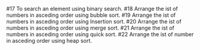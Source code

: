 #17 To search an element using binary search.
#18 Arrange the ist of numbers in asceding order using bubble sort.
#19 Arrange the ist of numbers in asceding order using Insertion sort.
#20 Arrange the ist of numbers in asceding order using merge sort.
#21 Arrange the ist of numbers in asceding order using quick sort.
#22 Arrange the ist of number in asceding order using heap sort.
